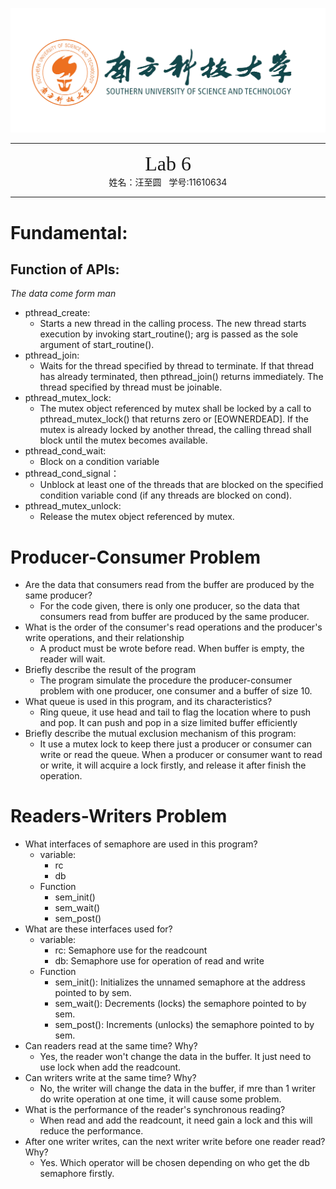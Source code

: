 ![](../_v_images/The_Logo_Of_Sustc.png)

****

<center><font face="Source Code Variable" size="6">Lab 6</font></center>
<center>姓名：汪至圆 &nbsp; 学号:11610634</center>

****

#   Fundamental:
##  Function of APIs:
*The data come form man*
*   pthread_create:
    *   Starts a new thread in the calling process.  The new thread starts execution by invoking start_routine(); arg is passed as the sole argument of start_routine().
*   pthread_join:
    *   Waits for the  thread  specified  by  thread  to  terminate. If  that thread has already terminated, then pthread_join() returns immediately. The thread specified by thread must be joinable.
*   pthread_mutex_lock:
    *   The mutex object referenced by mutex shall be locked by a call to pthread_mutex_lock() that returns zero or [EOWNERDEAD].  If the  mutex  is already  locked  by  another  thread, the calling thread shall block until the mutex becomes available.
*   pthread_cond_wait:
    *   Block on a condition variable
*   pthread_cond_signal：
    *   Unblock at least one of the threads that are blocked on the specified condition variable cond (if any threads are blocked on cond).
*   pthread_mutex_unlock:
    *   Release the mutex object referenced by mutex.

#   Producer-Consumer Problem
*   Are the data that consumers read from the buffer are produced by the same producer?
    *   For the code given, there is only one producer, so the data that consumers read from buffer are produced by the same producer.
*   What is the order of the consumer's read operations and the producer's write operations, and their relationship
    *   A product must be wrote before read. When buffer is empty, the reader will wait.
*   Briefly describe the result of the program
    *   The program simulate the procedure the producer-consumer problem with one producer, one consumer and a buffer of size 10.
*    What queue is used in this program, and its characteristics?
     *    Ring queue, it use head and tail to flag the location where to push and pop. It can push and pop in a size limited buffer efficiently
*   Briefly describe the mutual exclusion mechanism of this program:
    *   It use a mutex lock to keep there just a producer or consumer can write or read the queue. When a producer or consumer want to read or write, it will acquire a lock firstly, and release it after finish the operation.

#   Readers-Writers Problem
*   What interfaces of semaphore are used in this program?
    *   variable:
        *   rc
        *   db
    *   Function
        *   sem_init()
        *   sem_wait()
        *   sem_post()
*   What are these interfaces used for?
    *   variable:
        *   rc: Semaphore use for the readcount
        *   db: Semaphore use for operation of read and write
    *   Function
        *   sem_init(): Initializes the unnamed semaphore at the address pointed to by sem.
        *   sem_wait(): Decrements (locks) the semaphore pointed to by sem.
        *   sem_post(): Increments  (unlocks)  the  semaphore  pointed to by sem.
*   Can readers read at the same time? Why?
    *   Yes, the reader won't change the data in the buffer. It just need to use lock when add the readcount.
*   Can writers write at the same time? Why?
    *   No, the writer will change the data in the buffer, if mre than 1 writer do write operation at one time, it will cause some problem.
*   What is the performance of the reader's synchronous reading?
    *   When read and add the readcount, it need gain a lock and this will reduce the performance. 
*   After one writer writes, can the next writer write before one reader read? Why?
    *   Yes. Which operator will be chosen depending on who get the db semaphore firstly.